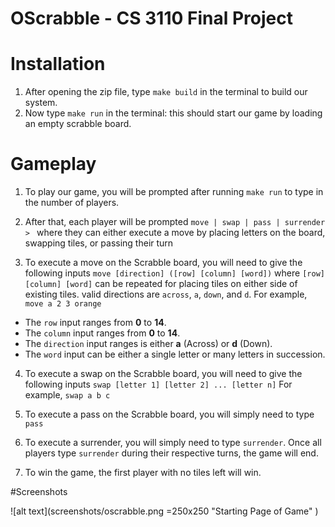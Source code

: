 # OScrabble - CS 3110 Final Project

# Installation

1.  After opening the zip file, type ``make build`` in the terminal to build our system.
2.  Now type ``make run`` in the terminal: this should start our game by loading an empty scrabble board.

# Gameplay

1. To play our game, you will be prompted after running ``make run`` to type
in the number of players.

2. After that, each player will be prompted ``move | swap | pass | surrender > `` where
they can either execute a move by placing letters on the board, swapping
tiles, or passing their turn

3. To execute a move on the Scrabble board, you will need to give the following
inputs ``move [direction] ([row] [column] [word])`` where `[row] [column] [word]` can be repeated for placing tiles
on either side of existing tiles. valid directions are `across`, `a`, `down`, and `d`.
For example, ``move a 2 3 orange``

* The ``row`` input ranges from __0__  to __14__.
* The ``column`` input ranges from __0__ to __14__.
* The ``direction`` input ranges is either __a__ (Across) or __d__ (Down).
* The ``word`` input can be either a single letter or many letters in succession.

4. To execute a swap on the Scrabble board, you will need to give the following 
inputs ``swap [letter 1] [letter 2] ... [letter n]``
For example, ``swap a b c``

5. To execute a pass on the Scrabble board, you will simply need to type ``pass``

6. To execute a surrender, you will simply need to type ``surrender``. Once all
players type ``surrender`` during their respective turns, the game will end.

7. To win the game, the first player with no tiles left will win.

#Screenshots

![alt text](screenshots/oscrabble.png =250x250 "Starting Page of Game" )
